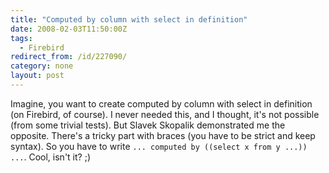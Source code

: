 ```yaml
---
title: "Computed by column with select in definition"
date: 2008-02-03T11:50:00Z
tags:
  - Firebird
redirect_from: /id/227090/
category: none
layout: post
---
```

Imagine, you want to create computed by column with select in definition (on Firebird, of course). I never needed this, and I thought, it's not possible (from some trivial tests). But Slavek Skopalik demonstrated me the opposite. There's a tricky part with braces (you have to be strict and keep syntax). So you have to write `... computed by ((select x from y ...)) ...`. Cool, isn't it? ;)